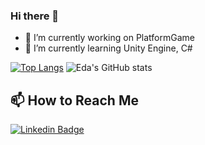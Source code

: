 ### Hi there 👋

- 🔭 I’m currently working on PlatformGame
- 🌱 I’m currently learning Unity Engine, C#

[![Top Langs](https://github-readme-stats.vercel.app/api/top-langs/?username=edaagunes&layout=donut&theme=radical)](https://github.com/edaagunes/github-readme-stats) 
 ![Eda's GitHub stats](https://github-readme-stats.vercel.app/api?username=edaagunes&show_icons=true&theme=radical&show=reviews&hide=prs,contribs)

## 📫 How to Reach Me

[![Linkedin Badge](https://img.shields.io/badge/edaagunes-follow%20on%20linkedin-blue?style=for-the-badge&logo=linkedin)](https://www.linkedin.com/in/eda-güneş-4737a0203/)



